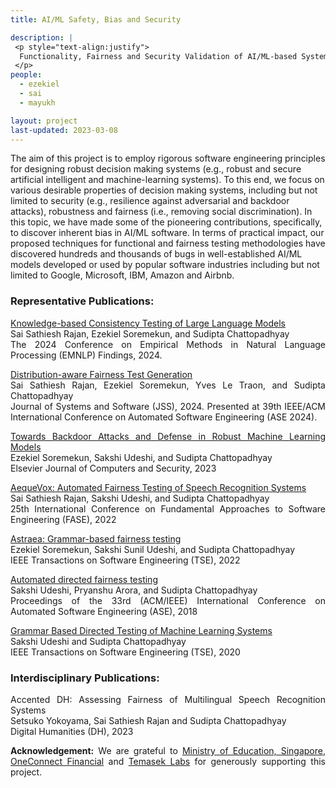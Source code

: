 ```yaml
---
title: AI/ML Safety, Bias and Security 

description: |
 <p style="text-align:justify">
  Functionality, Fairness and Security Validation of AI/ML-based Systems. 
 </p>
people:
  - ezekiel
  - sai
  - mayukh

layout: project
last-updated: 2023-03-08
---
```

<p style="text-align:justify">

The aim of this project is to employ rigorous software 
engineering principles for designing robust decision 
making systems (e.g., robust and secure artificial intelligent 
and machine-learning systems). To this end, we focus on 
various desirable properties of decision making systems, 
including but not limited to security (e.g., resilience against 
adversarial and backdoor attacks), robustness and fairness 
(i.e., removing social discrimination). In this topic, we have 
made some of the pioneering contributions, specifically, to 
discover inherent bias in AI/ML software. In terms of practical 
impact, our proposed techniques for functional and fairness testing 
methodologies have discovered hundreds and thousands of bugs in 
well-established AI/ML models developed or used by popular software 
industries including but not limited to Google, Microsoft, IBM, 
Amazon and Airbnb. 
</p>


<h3>Representative Publications:</h3>

<p style="text-align:justify">
<a href="https://asset-group.github.io/papers/KBCon.pdf">Knowledge-based Consistency Testing of Large Language Models</a><br>
Sai Sathiesh Rajan, Ezekiel Soremekun, and Sudipta Chattopadhyay<br>
The 2024 Conference on Empirical Methods in Natural Language Processing (EMNLP) Findings, 2024.
</p>


<p style="text-align:justify">
<a href="https://asset-group.github.io/papers/ImgFairMain.pdf">Distribution-aware Fairness Test Generation</a><br>
Sai Sathiesh Rajan, Ezekiel Soremekun, Yves Le Traon, and Sudipta Chattopadhyay<br>
Journal of Systems and Software (JSS), 2024. Presented at 39th IEEE/ACM International Conference on Automated Software Engineering (ASE 2024).
</p>

<p style="text-align:justify">
<a href="https://asset-group.github.io/papers/AEGIS.pdf">Towards Backdoor Attacks and Defense in Robust Machine Learning Models</a><br>
Ezekiel Soremekun, Sakshi Udeshi, and Sudipta Chattopadhyay<br>
Elsevier Journal of Computers and Security, 2023
</p>

<p style="text-align:justify">
<a href="https://asset-group.github.io/papers/AequeVox.pdf">AequeVox: Automated Fairness Testing of Speech Recognition Systems</a><br>
Sai Sathiesh Rajan, Sakshi Udeshi, and Sudipta Chattopadhyay<br>
25th International Conference on Fundamental Approaches to Software Engineering (FASE), 2022
</p>

<p style="text-align:justify">
<a href="https://asset-group.github.io/papers/Astrea.pdf"> Astraea: Grammar-based fairness testing</a><br>
Ezekiel Soremekun, Sakshi Sunil Udeshi, and Sudipta Chattopadhyay<br>
IEEE Transactions on Software Engineering (TSE), 2022
</p>

<p style="text-align:justify">
<a href="http://doi.acm.org/10.1145/3238147.3238165">Automated directed fairness testing</a><br>
Sakshi Udeshi, Pryanshu Arora, and Sudipta Chattopadhyay<br>
Proceedings of the 33rd (ACM/IEEE) International Conference on Automated Software Engineering (ASE), 2018
</p>

<p style="text-align:justify">
<a href="https://arxiv.org/abs/1902.10027">Grammar Based Directed Testing of Machine Learning Systems</a><br>
Sakshi Udeshi and Sudipta Chattopadhyay<br>
IEEE Transactions on Software Engineering (TSE), 2020
</p>


<h3>Interdisciplinary Publications:</h3>

<p style="text-align:justify">
Accented DH: Assessing Fairness of Multilingual Speech Recognition Systems<br>
Setsuko Yokoyama, Sai Sathiesh Rajan and Sudipta Chattopadhyay<br>
Digital Humanities (DH), 2023
</p>

<p style="text-align:justify">
<b>Acknowledgement:</b> We are grateful to 
<a href="https://www.moe.gov.sg/">Ministry of Education, Singapore</a>, <a href="https://www.ocft.com.sg/">OneConnect Financial</a> and 
<a href="https://temasek-labs.sutd.edu.sg/">Temasek Labs</a> for generously supporting this project. 
</p>
